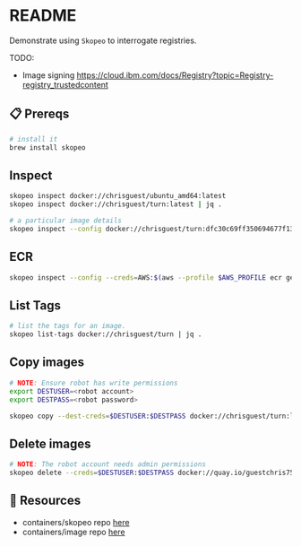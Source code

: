 # README

Demonstrate using `Skopeo` to interrogate registries.  

TODO:  

* Image signing https://cloud.ibm.com/docs/Registry?topic=Registry-registry_trustedcontent

## 📋 Prereqs

```sh
# install it
brew install skopeo
```

## Inspect

```sh
skopeo inspect docker://chrisguest/ubuntu_amd64:latest 
skopeo inspect docker://chrisguest/turn:latest | jq .   

# a particular image details
skopeo inspect --config docker://chrisguest/turn:dfc30c69ff350694677f1372c4845b6a6cfd7e6d
```

## ECR

```sh
skopeo inspect --config --creds=AWS:$(aws --profile $AWS_PROFILE ecr get-login-password --region $AWS_REGION) docker://xxxxxxxx.dkr.ecr.${AWS_REGION}.amazonaws.com/myecrimage:latest | jq .
```

## List Tags

```sh
# list the tags for an image. 
skopeo list-tags docker://chrisguest/turn | jq .
```

## Copy images

```sh
# NOTE: Ensure robot has write permissions
export DESTUSER=<robot account>
export DESTPASS=<robot password>

skopeo copy --dest-creds=$DESTUSER:$DESTPASS docker://chrisguest/turn:latest docker://quay.io/guestchris75/turn:latest
```

## Delete images

```sh
# NOTE: The robot account needs admin permissions 
skopeo delete --creds=$DESTUSER:$DESTPASS docker://quay.io/guestchris75/turn:latest
```

## 👀 Resources

* containers/skopeo repo [here](https://github.com/containers/skopeo)  
* containers/image repo [here](https://github.com/containers/image)  
